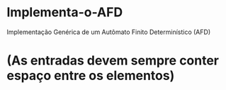 # Implementa-o-AFD
Implementação Genérica de um Autômato Finito Determinístico (AFD)

# (As entradas devem sempre conter espaço entre os elementos) #

